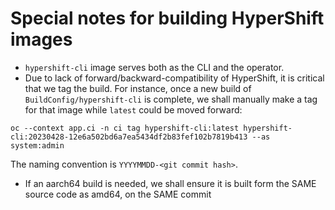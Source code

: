 # Special notes for building HyperShift images
* `hypershift-cli` image serves both as the CLI and the operator.
* Due to lack of forward/backward-compatibility of HyperShift, it is critical that we tag the build. For instance, once a new build of `BuildConfig/hypershift-cli` is complete, we shall manually make a tag for that image while `latest` could be moved forward:
```
oc --context app.ci -n ci tag hypershift-cli:latest hypershift-cli:20230428-12e6a502bd6a7ea5434df2b83fef102b7819b413 --as system:admin
```
The naming convention is `YYYYMMDD-<git commit hash>`.
* If an aarch64 build is needed, we shall ensure it is built form the SAME source code as amd64, on the SAME commit
